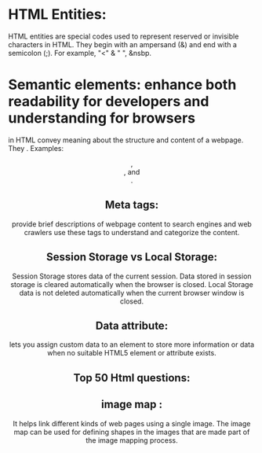 # HTML Entities:
HTML entities are special codes used to represent reserved or invisible characters in HTML. They begin with an ampersand (&) and end with a semicolon (;). For example, "<" & "       ", &nsbp.
# Semantic elements: enhance both readability for developers and understanding for browsers
in HTML convey meaning about the structure and content of a webpage. They . Examples: <header>, <article>, and <footer>.
# Meta tags:
provide brief descriptions of webpage content to search engines and web crawlers use these tags to understand and categorize the content.
# Session Storage vs Local Storage:
Session Storage stores data of the current session. Data stored in session storage is cleared automatically when the browser is closed.
Local Storage data is not deleted automatically when the current browser window is closed.
# Data attribute: 
lets you assign custom data to an element to store more information or data when no suitable HTML5 element or attribute exists.

# Top 50 Html questions:
# image map : 
It helps link different kinds of web pages using a single image. The image map can be used for defining shapes in the images that are made part of the image mapping process.